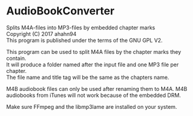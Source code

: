 # AudioBookConverter
Splits M4A-files into MP3-files by embedded chapter marks  
Copyright (C) 2017  ahahn94  
This program is published under the terms of the GNU GPL V2.  

This program can be used to split M4A files by the chapter marks they contain.  
It will produce a folder named after the input file and one MP3 file per chapter.  
The file name and title tag will be the same as the chapters name.  

M4B audiobook files can only be used after renaming them to M4A.
M4B audiobooks from iTunes will not work because of the embedded DRM.  

Make sure FFmpeg and the libmp3lame are installed on your system.  